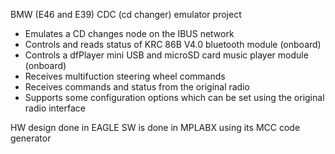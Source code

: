 BMW (E46 and E39) CDC (cd changer) emulator project

- Emulates a CD changes node on the IBUS network
- Controls and reads status of KRC 86B V4.0 bluetooth module (onboard)
- Controls a dfPlayer mini USB and microSD card music player module (onboard)
- Receives multifuction steering wheel commands
- Receives commands and status from the original radio
- Supports some configuration options which can be set using the original radio interface

HW design done in EAGLE
SW is done in MPLABX using its MCC code generator
